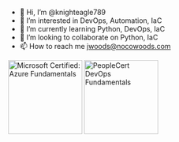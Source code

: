 - 👋 Hi, I’m @knighteagle789
- 👀 I’m interested in DevOps, Automation, IaC
- 🌱 I’m currently learning Python, DevOps, IaC
- 💞️ I’m looking to collaborate on Python, IaC
- 📫 How to reach me jwoods@nocowoods.com

<a href="https://learn.microsoft.com/api/credentials/share/en-us/JeremyWoods-3508/956872D2278CB6B9?sharingId=A2049D8E72921D58" title="Microsoft Certified: Azure Fundamentals" target="_blank"><image src="https://learn.microsoft.com/media/learn/certification/badges/microsoft-certified-fundamentals-badge.svg?branch=main" alt="Microsoft Certified: Azure Fundamentals" style="width: 150px; height: auto;" /></a>
<a href="https://badges.peoplecert.org/Badge/en/647BA9EF-21E6-4897-900D-1831000DA5D0" title="PeopleCert DevOps Fundamentals" target="_blank"><img src="https://badges.peoplecert.org/Badges/Template/en/180/5f1b3332-f312-473d-9cc2-627b1eb3cbd0" alt="PeopleCert DevOps Fundamentals" style="width: 150px; height: auto;" /></a>

<!---
knighteagle789/knighteagle789 is a ✨ special ✨ repository because its `README.md` (this file) appears on your GitHub profile.
You can click the Preview link to take a look at your changes.
--->
